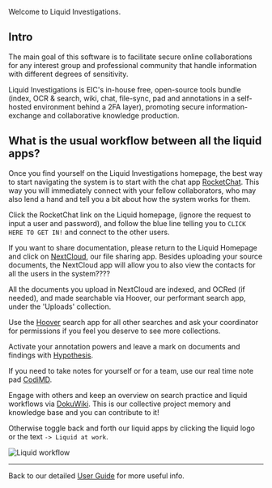 Welcome to Liquid Investigations. 

## Intro

The main goal of this software is to facilitate secure online collaborations for any interest group and professional community that handle information with different degrees of sensitivity.

Liquid Investigations is EIC's in-house free, open-source  tools bundle  (index, OCR & search, wiki, chat, file-sync, pad and annotations in a self-hosted environment behind a 2FA layer), promoting secure information-exchange and collaborative knowledge production.

## What is the usual workflow between all the liquid apps?

Once you find yourself on the Liquid Investigations homepage, the best way to start navigating the system is to start with the chat app [RocketChat](https://github.com/liquidinvestigations/docs/wiki/User---Rocket.Chat). This way you will immediately connect with your fellow collaborators, who may also lend a hand and tell you a bit about how the system works for them.

Click the RocketChat link on the Liquid homepage, (ignore the request to input a user and password), and follow the blue line telling you to `CLICK HERE TO GET IN!` and connect to the other users.

If you want to share documentation, please return to the Liquid Homepage and click on [NextCloud](https://github.com/liquidinvestigations/docs/wiki/User---Nextcloud), our file sharing app. Besides uploading your source documents, the NextCloud app will allow you to also view the contacts for all the users in the system????

All the documents you upload in NextCloud are indexed, and OCRed (if needed), and made searchable via Hoover, our performant search app, under the 'Uploads' collection. 

Use the [Hoover](https://github.com/liquidinvestigations/docs/wiki/User---Hoover) search app for all other searches and ask your coordinator for permissions if you feel you deserve to see more collections. 

Activate your annotation powers and leave a mark on documents and findings with [Hypothesis](https://github.com/liquidinvestigations/docs/wiki/User---Hypothesis). 

If you need to take notes for yourself or for a team, use our real time note pad [CodiMD](https://github.com/liquidinvestigations/docs/wiki/User---CodiMD).

Engage with others and keep an overview on search practice and liquid workflows via [DokuWiki](https://github.com/liquidinvestigations/docs/wiki/User---DokuWiki). 
This is our collective project memory and knowledge base and you can contribute to it!

Otherwise toggle back and forth our liquid apps by clicking the liquid logo or the text `-> Liquid at work`.

![Liquid workflow](https://i.postimg.cc/7Z7jYhmp/Screen-Shot-2021-02-16-at-2-07-43-PM.png)

***

Back to our detailed [User Guide](https://github.com/liquidinvestigations/docs/wiki/User-Guide) for more useful info. 

